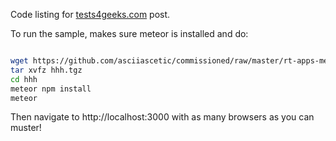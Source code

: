 
Code listing for [tests4geeks.com](http://tests4geeks.com/blog) post.

To run the sample, makes sure meteor is installed and do:

```bash

wget https://github.com/asciiascetic/commissioned/raw/master/rt-apps-meteor/hhh.tgz 
tar xvfz hhh.tgz
cd hhh
meteor npm install
meteor

```

Then navigate to http://localhost:3000 with as many browsers as you can muster!

